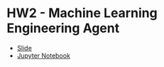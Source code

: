 # HW2 - Machine Learning Engineering Agent
* [Slide](https://speech.ee.ntu.edu.tw/~hylee/ml/ml2025-course-data//hw2.pdf)
* [Jupyter Notebook](https://colab.research.google.com/drive/1NmccKSzfQwf4m1Rzjb_kCXOup7hWbps)